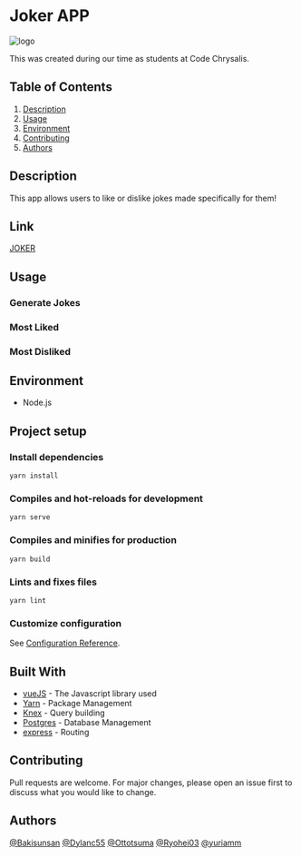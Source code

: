 # Joker APP
![logo](https://user-images.githubusercontent.com/59043522/90584602-e61e8c00-e1a0-11ea-9abc-325a924433bf.png)

This was created during our time as students at Code Chrysalis.

## Table of Contents

1.  [Description](#description)
1.  [Usage](#usage)
1.  [Environment](#environment)
1.  [Contributing](#contributing)
1.  [Authors](#authors)

## Description
This app allows users to like or dislike jokes made specifically for them! 

## Link
[JOKER](https://cc13-rakutenapi-staging.herokuapp.com/)

## Usage

### Generate Jokes

### Most Liked

### Most Disliked

## Environment

- Node.js

## Project setup

### Install dependencies
```
yarn install
```

### Compiles and hot-reloads for development
```
yarn serve
```

### Compiles and minifies for production
```
yarn build
```

### Lints and fixes files
```
yarn lint
```

### Customize configuration
See [Configuration Reference](https://cli.vuejs.org/config/).

## Built With

- [vueJS](http://www.https://vuejs.org/) - The Javascript library used
- [Yarn](https://yarnpkg.com/) - Package Management
- [Knex](https://knexjs.org/) - Query building
- [Postgres](https://www.postgresql.org/) - Database Management
- [express](https://expressjs.com/) - Routing

## Contributing

Pull requests are welcome. For major changes, please open an issue first to discuss what you would like to change.

## Authors
[@Bakisunsan](https://github.com/bakisunsan) [@Dylanc55](https://github.com/Dylanc55) [@Ottotsuma](https://github.com/ottotsuma) [@Ryohei03](https://github.com/Ryohei03) [@yuriamm](https://github.com/yuriamm)
